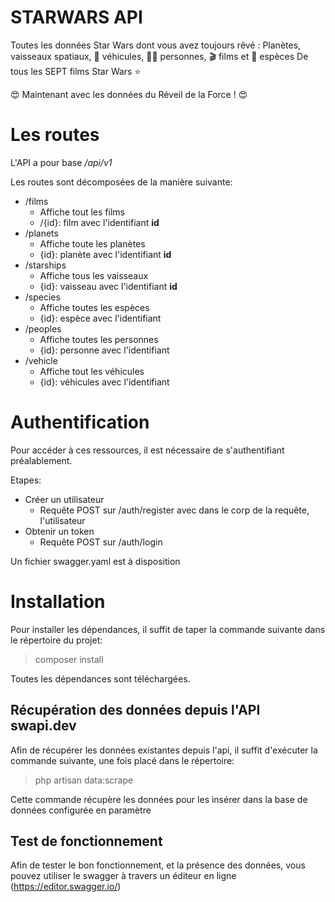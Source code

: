 # STARWARS API 

Toutes les données Star Wars dont vous avez toujours rêvé :
Planètes,  vaisseaux spatiaux, 🚗 véhicules, 🙍‍♂️ personnes, 🎬 films et 👾 espèces
De tous les SEPT films Star Wars ⭐

😍 Maintenant avec les données du Réveil de la Force ! 😍

# Les routes

L'API a pour base */api/v1*

Les routes sont décomposées de la manière suivante:
- /films
	- Affiche tout les films
	- /{id}: film avec l'identifiant **id**
- /planets
	- Affiche toute les planètes
	- {id}: planète avec l'identifiant **id**
- /starships
	- Affiche tous les vaisseaux
	- {id}: vaisseau avec l'identifiant **id**
- /species
	- Affiche toutes les espèces
	- {id}: espèce avec l'identifiant
- /peoples
	- Affiche toutes les personnes
	- {id}: personne avec l'identifiant
- /vehicle
	- Affiche tout les véhicules
	- {id}: véhicules avec l'identifiant

# Authentification

Pour accéder à ces ressources, il est nécessaire de s'authentifiant préalablement.

Etapes:
- Créer un utilisateur
	- Requête POST sur /auth/register avec dans le corp de la requête, l'utilisateur
- Obtenir un token
	- Requête POST sur /auth/login

Un fichier swagger.yaml est à disposition

# Installation

Pour installer les dépendances, il suffit de taper la commande suivante dans le répertoire du projet:
> composer install

Toutes les dépendances sont téléchargées.

## Récupération des données depuis l'API swapi.dev

Afin de récupérer les données existantes depuis l'api, il suffit d'exécuter la commande suivante, une fois placé dans le répertoire:
> php artisan data:scrape

Cette commande récupère les données pour les insérer dans la base de données configurée en paramètre

## Test de fonctionnement

Afin de tester le bon fonctionnement, et la présence des données, vous pouvez utiliser le swagger à travers un éditeur en ligne (https://editor.swagger.io/)
